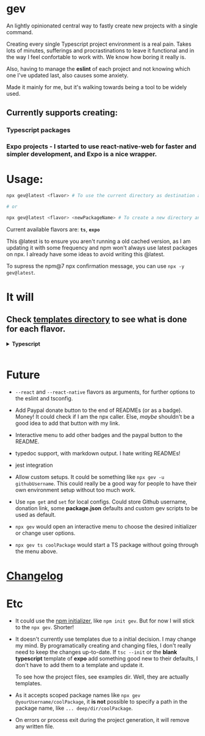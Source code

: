 # gev

An lightly opinionated central way to fastly create new projects with a single command.

Creating every single Typescript project environment is a real pain. Takes lots of minutes, sufferings and procrastinations to leave it functional and in the way I feel confortable to work with. We know how boring it really is.

Also, having to manage the **eslint** of each project and not knowing which one I've updated last, also causes some anxiety.

Made it mainly for me, but it's walking towards being a tool to be widely used.

## Currently supports creating:

### **Typescript packages**

### **Expo projects** - I started to use react-native-web for faster and simpler development, and Expo is a nice wrapper.

# Usage:

```bash
npx gev@latest <flavor> # To use the current directory as destination and package name. Directory emptiness will be checked.

# or

npx gev@latest <flavor> <newPackageName> # To create a new directory and use it as the package name. Directory existence will be checked.
```

Current available flavors are: **`ts`**, **`expo`**

This @latest is to ensure you aren't running a old cached version, as I am updating it with some frequency and npm won't always use latest packages on npx. I already have some ideas to avoid writing this @latest.

To supress the npm@7 npx confirmation message, you can use `npx -y gev@latest`.


# It will

## Check [templates directory](./templates) to see what is done for each flavor.

<details><summary><b>Typescript</b></summary>

* Check if the package name [is valid](https://www.npmjs.com/package/validate-npm-package-name)
* `npm init -y` and do some changes on package.json:
  * Set version to 0.1.0, as 1.0.0 on stable release
  * Change `main` value to `dist/index.js`
  * Add common `scripts`
  * [Whitelist publish files](https://medium.com/@jdxcode/for-the-love-of-god-dont-use-npmignore-f93c08909d8d) with `"files": ["/dist"]`
* `npm i -D typescript [...eslint packages] rimraf`
* Set the **.eslintrc** and use my [`elint-config-gev`](https://github.com/SrBrahma/eslint-config-gev) I've been configuring through some years
* `rimraf` as dev dep for cross-platform erasing the `dist` dir, in `clean` npm script. Common practice.
* `tsc --init` for the latest options
* Change some tsconfigs (source map, declaration files, outDir=dist, resolveJsonModule etc)
* Create basic .gitignore, .eslintignore
* README.md and CHANGELOG.md with template and some initial infos
* Create src/index.ts

</details>

<br/>

# Future

* `--react` and `--react-native` flavors as arguments, for further options to the eslint and tsconfig.

* Add Paypal donate button to the end of READMEs (or as a badge). Money! It could check if I am the npx caller. Else, *maybe* shouldn't be a good idea to add that button with my link.

* Interactive menu to add other badges and the paypal button to the README.

* typedoc support, with markdown output. I hate writing READMEs!

* jest integration

* Allow custom setups. It could be something like `npx gev -u githubUsername`. This could really be a good way for people to have their own environment setup without too much work.

* Use `npm get` and `set` for local configs. Could store Github username, donation link, some **package.json** defaults and custom gev scripts to be used as default.

* `npx gev` would open an interactive menu to choose the desired initializer or change user options.

* `npx gev ts coolPackage` would start a TS package without going through the menu above.

# [Changelog](CHANGELOG.md)

# Etc
* It could use the [npm initializer](https://docs.npmjs.com/cli/v7/commands/npm-init), like `npm init gev`. But for now I will stick to the `npx gev`. Shorter!

* It doesn't currently use templates due to a initial decision. I may change my mind. By programatically creating and changing files, I don't really need to keep the changes up-to-date. If `tsc --init` or the **blank typescript** template of **expo** add something good new to their defaults, I don't have to add them to a template and update it.

  To see how the project files, see examples dir. Well, they are actually templates.

* As it accepts scoped package names like `npx gev @yourUsername/coolPackage`, it **is not** possible to specify a path in the package name, like `... deep/dir/coolPackage`.

* On errors or process exit during the project generation, it will remove any written file.